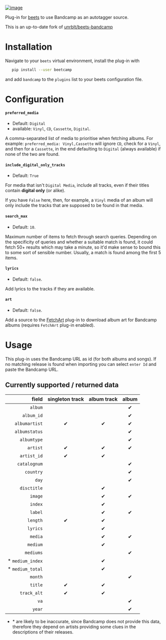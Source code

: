 [![image](http://img.shields.io/pypi/v/beetcamp.svg)](https://pypi.python.org/pypi/beetcamp)

Plug-in for [beets](https://github.com/beetbox/beets) to use Bandcamp as
an autotagger source.

This is an up-to-date fork of [unrblt/beets-bandcamp](https://github.com/unrblt/beets-bandcamp)

# Installation

Navigate to your `beets` virtual environment, install the plug-in with

```bash
   pip install --user beetcamp
```

and add `bandcamp` to the `plugins` list to your beets configuration file.


# Configuration

#### `preferred_media`

- Default: `Digital`
- available: `Vinyl`, `CD`, `Cassette`, `Digital`.

A comma-separated list of media to prioritise when
fetching albums. For example: `preferred_media: Vinyl,Cassette`
will ignore `CD`, check for a `Vinyl`, and then for a `Cassette`, in the end
defaulting to `Digital` (always available) if none of the two are found.

#### `include_digital_only_tracks`

- Default: `True`

For media that isn't `Digital Media`, include all tracks, even if their titles
contain **digital only** (or alike).

If you have `False` here, then, for example, a `Vinyl` media of an album will
only include the tracks that are supposed to be found in that media.

#### `search_max`

- Default: `10`.

Maximum number of items to fetch through search queries. Depending on the
specificity of queries and whether a suitable match is found, it could
fetch 50+ results which may take a minute, so it'd make sense to bound
this to some sort of sensible number. Usually, a match is found among the first 5 items.

#### `lyrics`

- Default: `false`.

Add lyrics to the tracks if they are available.

#### `art`

- Default: `false`.

Add a source to the [FetchArt](http://beets.readthedocs.org/en/latest/plugins/fetchart.html)
plug-in to download album art for Bandcamp albums (requires `FetchArt` plug-in enabled).

# Usage

This plug-in uses the Bandcamp URL as id (for both albums and songs). If no matching
release is found when importing you can select `enter Id` and paste the Bandcamp URL.

## Currently supported / returned data

| field            | singleton track | album track | album |
|-----------------:|:---------------:|:-----------:|:-----:|
| `album`          |                 |             | ✔     |
| `album_id`       |                 |             | ✔     |
| `albumartist`    | ✔               | ✔           | ✔     |
| `albumstatus`    |                 |             | ✔     |
| `albumtype`      |                 |             | ✔     |
| `artist`         | ✔               | ✔           | ✔     |
| `artist_id`      | ✔               | ✔           |       |
| `catalognum`     |                 |             | ✔     |
| `country`        |                 |             | ✔     |
| `day`            |                 |             | ✔     |
| `disctitle`      |                 | ✔           |       |
| `image`          |                 | ✔           | ✔     |
| `index`          |                 | ✔           |       |
| `label`          |                 | ✔           | ✔     |
| `length`         | ✔               | ✔           |       |
| `lyrics`         |                 | ✔           |       |
| `media`          |                 | ✔           | ✔     |
| `medium`         |                 | ✔           |       |
| `mediums`        |                 |             | ✔     |
| * `medium_index` |                 | ✔           |       |
| * `medium_total` |                 | ✔           |       |
| `month`          |                 |             | ✔     |
| `title`          | ✔               | ✔           |       |
| `track_alt`      | ✔               | ✔           |       |
| `va`             |                 |             | ✔     |
| `year`           |                 |             | ✔     |

* \* are likely to be inaccurate, since Bandcamp does not provide this data,
  therefore they depend on artists providing some clues in the descriptions of
  their releases.
